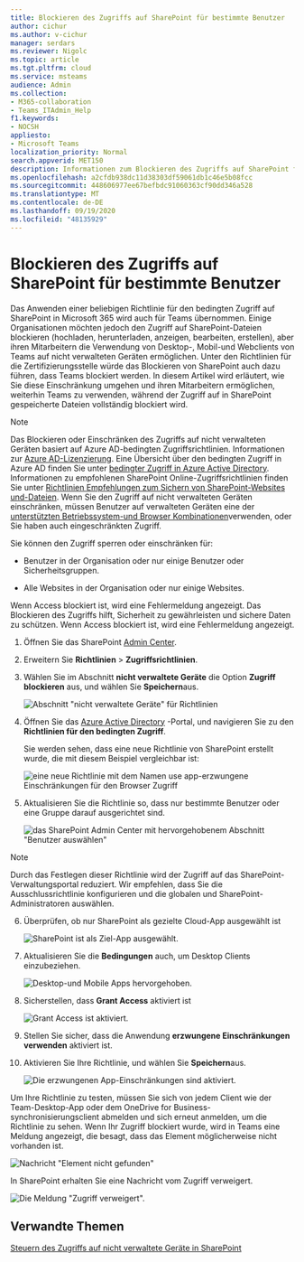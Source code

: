 ```yaml
---
title: Blockieren des Zugriffs auf SharePoint für bestimmte Benutzer
author: cichur
ms.author: v-cichur
manager: serdars
ms.reviewer: Nigolc
ms.topic: article
ms.tgt.pltfrm: cloud
ms.service: msteams
audience: Admin
ms.collection:
- M365-collaboration
- Teams_ITAdmin_Help
f1.keywords:
- NOCSH
appliesto:
- Microsoft Teams
localization_priority: Normal
search.appverid: MET150
description: Informationen zum Blockieren des Zugriffs auf SharePoint für bestimmte Benutzer
ms.openlocfilehash: a2cfdb938dc11d38303df59061db1c46e5b08fcc
ms.sourcegitcommit: 448606977ee67befbdc91060363cf90dd346a528
ms.translationtype: MT
ms.contentlocale: de-DE
ms.lasthandoff: 09/19/2020
ms.locfileid: "48135929"
---
```

# <a name="block-access-to-sharepoint-for-specific-users"></a>Blockieren des Zugriffs auf SharePoint für bestimmte Benutzer

Das Anwenden einer beliebigen Richtlinie für den bedingten Zugriff auf SharePoint in Microsoft 365 wird auch für Teams übernommen. Einige Organisationen möchten jedoch den Zugriff auf SharePoint-Dateien blockieren (hochladen, herunterladen, anzeigen, bearbeiten, erstellen), aber ihren Mitarbeitern die Verwendung von Desktop-, Mobil-und Webclients von Teams auf nicht verwalteten Geräten ermöglichen. Unter den Richtlinien für die Zertifizierungsstelle würde das Blockieren von SharePoint auch dazu führen, dass Teams blockiert werden. In diesem Artikel wird erläutert, wie Sie diese Einschränkung umgehen und ihren Mitarbeitern ermöglichen, weiterhin Teams zu verwenden, während der Zugriff auf in SharePoint gespeicherte Dateien vollständig blockiert wird.

> [!Note]
> Das Blockieren oder Einschränken des Zugriffs auf nicht verwalteten Geräten basiert auf Azure AD-bedingten Zugriffsrichtlinien. Informationen zur [Azure AD-Lizenzierung](https://azure.microsoft.com/pricing/details/active-directory/). Eine Übersicht über den bedingten Zugriff in Azure AD finden Sie unter [bedingter Zugriff in Azure Active Directory](https://docs.microsoft.com/azure/active-directory/conditional-access/overview). Informationen zu empfohlenen SharePoint Online-Zugriffsrichtlinien finden Sie unter [Richtlinien Empfehlungen zum Sichern von SharePoint-Websites und-Dateien](https://docs.microsoft.com/microsoft-365/enterprise/sharepoint-file-access-policies). Wenn Sie den Zugriff auf nicht verwalteten Geräten einschränken, müssen Benutzer auf verwalteten Geräten eine der [unterstützten Betriebssystem-und Browser Kombinationen](https://docs.microsoft.com/azure/active-directory/conditional-access/technical-reference#client-apps-condition)verwenden, oder Sie haben auch eingeschränkten Zugriff.

Sie können den Zugriff sperren oder einschränken für:

- Benutzer in der Organisation oder nur einige Benutzer oder Sicherheitsgruppen.

- Alle Websites in der Organisation oder nur einige Websites.

Wenn Access blockiert ist, wird eine Fehlermeldung angezeigt. Das Blockieren des Zugriffs hilft, Sicherheit zu gewährleisten und sichere Daten zu schützen. Wenn Access blockiert ist, wird eine Fehlermeldung angezeigt.

1. Öffnen Sie das SharePoint [Admin Center](https://admin.microsoft.com/sharepoint?page=accessControl&modern=true).

2. Erweitern Sie **Richtlinien**  >  **Zugriffsrichtlinien**.

3. Wählen Sie im Abschnitt **nicht verwaltete Geräte** die Option **Zugriff blockieren** aus, und wählen Sie **Speichern**aus.

   ![Abschnitt "nicht verwaltete Geräte" für Richtlinien](media/no-sharepoint-access1.png)

4. Öffnen Sie das [Azure Active Directory](https://portal.azure.com/#blade/Microsoft_AAD_IAM/ConditionalAccessBlade/Policies) -Portal, und navigieren Sie zu den **Richtlinien für den bedingten Zugriff**.

    Sie werden sehen, dass eine neue Richtlinie von SharePoint erstellt wurde, die mit diesem Beispiel vergleichbar ist:

    ![eine neue Richtlinie mit dem Namen use app-erzwungene Einschränkungen für den Browser Zugriff](media/no-sharepoint-access2.png)

5. Aktualisieren Sie die Richtlinie so, dass nur bestimmte Benutzer oder eine Gruppe darauf ausgerichtet sind.

    ![das SharePoint Admin Center mit hervorgehobenem Abschnitt "Benutzer auswählen"](media/no-sharepoint-access2b.png)

  > [!Note]
> Durch das Festlegen dieser Richtlinie wird der Zugriff auf das SharePoint-Verwaltungsportal reduziert. Wir empfehlen, dass Sie die Ausschlussrichtlinie konfigurieren und die globalen und SharePoint-Administratoren auswählen.

6. Überprüfen, ob nur SharePoint als gezielte Cloud-App ausgewählt ist

    ![SharePoint ist als Ziel-App ausgewählt.](media/no-sharepoint-access3.png)

7. Aktualisieren Sie die **Bedingungen** auch, um Desktop Clients einzubeziehen.

    ![Desktop-und Mobile Apps hervorgehoben.](media/no-sharepoint-access4.png)

8. Sicherstellen, dass **Grant Access** aktiviert ist

    ![Grant Access ist aktiviert.](media/no-sharepoint-access5.png)

9. Stellen Sie sicher, dass die Anwendung **erzwungene Einschränkungen verwenden** aktiviert ist.

10. Aktivieren Sie Ihre Richtlinie, und wählen Sie **Speichern**aus.

    ![Die erzwungenen App-Einschränkungen sind aktiviert.](media/no-sharepoint-access6.png)

Um Ihre Richtlinie zu testen, müssen Sie sich von jedem Client wie der Team-Desktop-App oder dem OneDrive for Business-synchronisierungsclient abmelden und sich erneut anmelden, um die Richtlinie zu sehen. Wenn Ihr Zugriff blockiert wurde, wird in Teams eine Meldung angezeigt, die besagt, dass das Element möglicherweise nicht vorhanden ist.

 ![Nachricht "Element nicht gefunden"](media/access-denied-sharepoint.png)

In SharePoint erhalten Sie eine Nachricht vom Zugriff verweigert.

![Die Meldung "Zugriff verweigert".](media/blocked-access-warning.png)

## <a name="related-topics"></a>Verwandte Themen

[Steuern des Zugriffs auf nicht verwaltete Geräte in SharePoint](https://docs.microsoft.com/sharepoint/control-access-from-unmanaged-devices)
